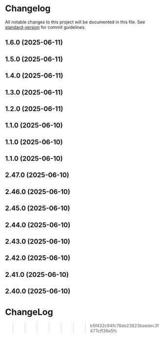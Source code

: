 # Changelog

All notable changes to this project will be documented in this file. See [standard-version](https://github.com/conventional-changelog/standard-version) for commit guidelines.

## 1.6.0 (2025-06-11)

## 1.5.0 (2025-06-11)

## 1.4.0 (2025-06-11)

## 1.3.0 (2025-06-11)

## 1.2.0 (2025-06-11)

## 1.1.0 (2025-06-10)

## 1.1.0 (2025-06-10)

## 1.1.0 (2025-06-10)

## 2.47.0 (2025-06-10)

## 2.46.0 (2025-06-10)

## 2.45.0 (2025-06-10)

## 2.44.0 (2025-06-10)

## 2.43.0 (2025-06-10)

## 2.42.0 (2025-06-10)

## 2.41.0 (2025-06-10)

## 2.40.0 (2025-06-10)

# ChangeLog
>>>>>>> b5f432c94fc76de23823baedec3f477cff36e5fc
